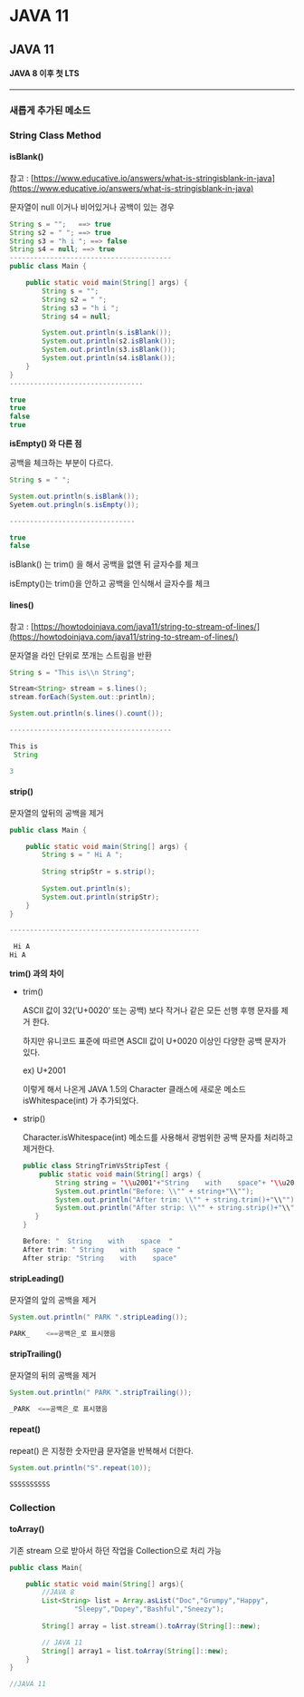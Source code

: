 # JAVA 11

## JAVA 11

#### **JAVA 8 이후 첫 LTS**

***

### 새롭게 추가된 메소드

### String Class Method

#### isBlank()

참고 : [https://www.educative.io/answers/what-is-stringisblank-in-java](https://www.educative.io/answers/what-is-stringisblank-in-java)

문자열이 null 이거나 비어있거나 공백이 있는 경우

```java
String s = "";   ==> true
String s2 = " "; ==> true
String s3 = "h i "; ==> false
String s4 = null; ==> true
----------------------------------------
public class Main {

	public static void main(String[] args) {
		String s = "";   
		String s2 = " "; 
		String s3 = "h i ";
		String s4 = null;

		System.out.println(s.isBlank());
		System.out.println(s2.isBlank());
		System.out.println(s3.isBlank());
		System.out.println(s4.isBlank());
	}
}
---------------------------------

true
true
false
true
```

**isEmpty() 와 다른 점**

공백을 체크하는 부분이 다르다.

```java
String s = " ";

System.out.println(s.isBlank());
Syetem.out.pringln(s.isEmpty());

-------------------------------

true
false
```

isBlank() 는 trim() 을 해서 공백을 없앤 뒤 글자수를 체크

isEmpty()는 trim()을 안하고 공백을 인식해서 글자수를 체크

#### lines()

참고 : [https://howtodoinjava.com/java11/string-to-stream-of-lines/](https://howtodoinjava.com/java11/string-to-stream-of-lines/)

문자열을 라인 단위로 쪼개는 스트림을 반환

```java
String s = "This is\\n String";

Stream<String> stream = s.lines();
stream.forEach(System.out::println);

System.out.println(s.lines().count());

----------------------------------------

This is
 String

3
```

#### strip()

문자열의 앞뒤의 공백을 제거

```java
public class Main {

	public static void main(String[] args) {
		String s = " Hi A ";
		
		String stripStr = s.strip();
		
		System.out.println(s);
		System.out.println(stripStr);
	}
}

-----------------------------------------------

 Hi A 
Hi A
```

**trim() 과의 차이**

*   trim()

    ASCII 값이 32(’U+0020’ 또는 공백) 보다 작거나 같은 모든 선행 후행 문자를 제거 한다.

    하지만 유니코드 표준에 따르면 ASCII 값이 U+0020 이상인 다양한 공백 문자가 있다.

    ex) U+2001

    이렇게 해서 나온게 JAVA 1.5의 Character 클래스에 새로운 메소드 isWhitespace(int) 가 추가되었다.
*   strip()

    Character.isWhitespace(int) 메소드를 사용해서 광범위한 공백 문자를 처리하고 제거한다.

    ```java
    public class StringTrimVsStripTest {
        public static void main(String[] args) {
            String string = '\\u2001'+"String    with    space"+ '\\u2001';
            System.out.println("Before: \\"" + string+"\\"");
            System.out.println("After trim: \\"" + string.trim()+"\\"");
            System.out.println("After strip: \\"" + string.strip()+"\\"");
       }
    }
    ```

    ```java
    Before: "  String    with    space  "
    After trim: " String    with    space "
    After strip: "String    with    space"
    ```

#### stripLeading()

문자열의 앞의 공백을 제거

```java
System.out.println(" PARK ".stripLeading());

PARK_    <==공백은_로 표시했음
```

#### stripTrailing()

문자열의 뒤의 공백을 제거

```java
System.out.println(" PARK ".stripTrailing());

_PARK  <==공백은_로 표시했음
```

#### repeat()

repeat() 은 지정한 숫자만큼 문자열을 반복해서 더한다.

```java
System.out.println("S".repeat(10)); 

SSSSSSSSSS
```

### Collection

#### toArray()

기존 stream 으로 받아서 하던 작업을 Collection으로 처리 가능

```java
public class Main{

	public static void main(String[] args){
		//JAVA 8
		List<String> list = Array.asList("Doc","Grumpy","Happy",
				"Sleepy","Dopey","Bashful","Sneezy");
		
		String[] array = list.stream().toArray(String[]::new);

		// JAVA 11
		String[] array1 = list.toArray(String[]::new);
	}
}

//JAVA 11

```
